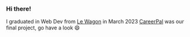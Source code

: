### Hi there!
I graduated in Web Dev from [Le Wagon](www.lewagon.com) in March 2023
[CareerPal](https://www.careerpal.me/) was our final project, go have a look 😄


<!--
**giuliazeni/giuliazeni** is a ✨ _special_ ✨ repository because its `README.md` (this file) appears on your GitHub profile.

Here are some ideas to get you started:

- 🔭 I’m currently working on ...
- 🌱 I’m currently learning ...
- 👯 I’m looking to collaborate on ...
- 🤔 I’m looking for help with ...
- 💬 Ask me about ...
- 📫 How to reach me: ...
- 😄 Pronouns: ...
- ⚡ Fun fact: ...
-->
